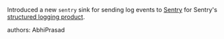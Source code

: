 Introduced a new `sentry` sink for sending log events to [Sentry](https://sentry.io) for Sentry's [structured logging product](https://docs.sentry.io/product/explore/logs/).

authors: AbhiPrasad
